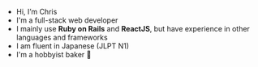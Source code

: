 - Hi, I’m Chris 
- I'm a full-stack web developer
- I mainly use **Ruby on Rails** and **ReactJS**, but have experience in other languages and frameworks
- I am fluent in Japanese (JLPT N1)
- I'm a hobbyist baker 🍞
